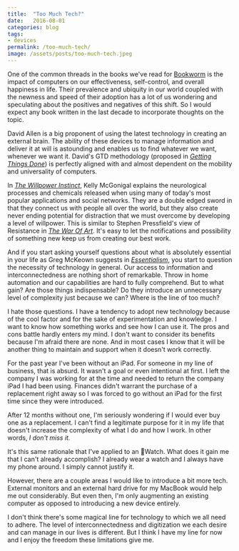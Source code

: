 ```yaml
---
title:  "Too Much Tech?"
date:   2016-08-01
categories: blog
tags:
- devices
permalink: /too-much-tech/
image: /assets/posts/too-much-tech.jpeg
---
```

One of the common threads in the books we've read for [Bookworm](http://bookworm.fm) is the impact of computers on our effectiveness, self-control, and overall happiness in life. Their prevalence and ubiquity in our world coupled with the newness and speed of their adoption has a lot of us wondering and speculating about the positives and negatives of this shift. So I would expect any book written in the last decade to incorporate thoughts on the topic.
<!--more-->

David Allen is a big proponent of using the latest technology in creating an external brain. The ability of these devices to manage information and deliver it at will is astounding and enables us to find whatever we want, whenever we want it. David's GTD methodology (proposed in [_Getting Things Done_](https://www.amazon.com/Getting-Things-Done-Stress-Free-Productivity/dp/0143126563/ref=sr_1_1?tag=joebuhlig-20)) is perfectly aligned with and almost dependent on the mobility and universality of computers.

In [_The Willpower Instinct_](https://www.amazon.com/gp/product/1583335080/?tag=joebuhlig-20), Kelly McGonigal explains the neurological processes and chemicals released when using many of today's most popular applications and social networks. They are a double edged sword in that they connect us with people all over the world, but they also create never ending potential for distraction that we must overcome by developing a level of willpower. This is similar to Stephen Pressfield's view of Resistance in [_The War Of Art_](https://www.amazon.com/War-Art-Through-Creative-Battles/dp/1936891026/ref=sr_1_1?tag=joebuhlig-20). It's easy to let the notifications and possibility of something new keep us from creating our best work.

And if you start asking yourself questions about what is absolutely essential in your life as Greg McKeown suggests in [_Essentialism_](https://www.amazon.com/Essentialism-Disciplined-Pursuit-Greg-McKeown/dp/0804137382?tag=joebuhlig-20), you start to question the necessity of technology in general. Our access to information and interconnectedness are nothing short of remarkable. Throw in home automation and our capabilities are hard to fully comprehend. But to what gain? Are those things indispensable? Do they introduce an unnecessary level of complexity just because we can? Where is the line of too much?

I hate those questions. I have a tendency to adopt new technology because of the cool factor and for the sake of experimentation and knowledge. I want to know how something works and see how I can use it. The pros and cons battle hardly enters my mind. I don't want to consider its benefits because I'm afraid there are none. And in most cases I know that it will be another thing to maintain and support when it doesn't work correctly.

For the past year I've been without an iPad. For someone in my line of business, that is absurd. It wasn't a goal or even intentional at first. I left the company I was working for at the time and needed to return the company iPad I had been using. Finances didn't warrant the purchase of a replacement right away so I was forced to go without an iPad for the first time since they were introduced.

After 12 months without one, I'm seriously wondering if I would ever buy one as a replacement. I can't find a legitimate purpose for it in my life that doesn't increase the complexity of what I do and how I work. In other words, *I don't miss it.*

It's this same rationale that I've applied to an Watch. What does it gain me that I can't already accomplish? I already wear a watch and I always have my phone around. I simply cannot justify it.

However, there are a couple areas I would like to introduce a bit more tech. External monitors and an external hard drive for my MacBook would help me out considerably. But even then, I'm only augmenting an existing computer as opposed to introducing a new device entirely.

I don't think there's some magical line for technology to which we all need to adhere. The level of interconnectedness and digitization we each desire and can manage in our lives is different. But I think I have my line for now and I enjoy the freedom these limitations give me.
